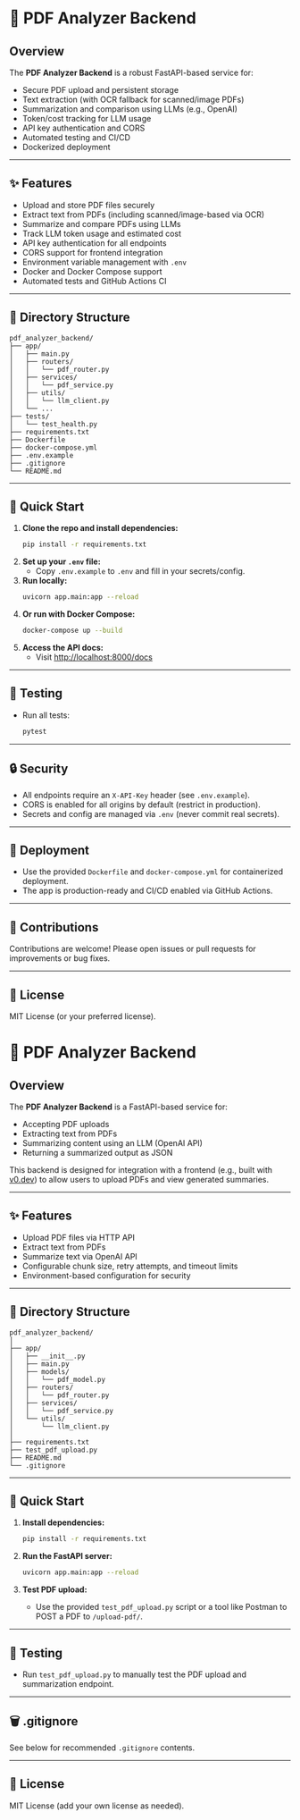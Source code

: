 # 📄 PDF Analyzer Backend

## Overview

The **PDF Analyzer Backend** is a robust FastAPI-based service for:
- Secure PDF upload and persistent storage
- Text extraction (with OCR fallback for scanned/image PDFs)
- Summarization and comparison using LLMs (e.g., OpenAI)
- Token/cost tracking for LLM usage
- API key authentication and CORS
- Automated testing and CI/CD
- Dockerized deployment

---

## ✨ Features
- Upload and store PDF files securely
- Extract text from PDFs (including scanned/image-based via OCR)
- Summarize and compare PDFs using LLMs
- Track LLM token usage and estimated cost
- API key authentication for all endpoints
- CORS support for frontend integration
- Environment variable management with `.env`
- Docker and Docker Compose support
- Automated tests and GitHub Actions CI

---

## 📂 Directory Structure
```
pdf_analyzer_backend/
├── app/
│   ├── main.py
│   ├── routers/
│   │   └── pdf_router.py
│   ├── services/
│   │   └── pdf_service.py
│   ├── utils/
│   │   └── llm_client.py
│   └── ...
├── tests/
│   └── test_health.py
├── requirements.txt
├── Dockerfile
├── docker-compose.yml
├── .env.example
├── .gitignore
└── README.md
```

---

## 🚀 Quick Start

1. **Clone the repo and install dependencies:**
    ```sh
    pip install -r requirements.txt
    ```
2. **Set up your `.env` file:**
    - Copy `.env.example` to `.env` and fill in your secrets/config.
3. **Run locally:**
    ```sh
    uvicorn app.main:app --reload
    ```
4. **Or run with Docker Compose:**
    ```sh
    docker-compose up --build
    ```
5. **Access the API docs:**
    - Visit [http://localhost:8000/docs](http://localhost:8000/docs)

---

## 🧪 Testing
- Run all tests:
    ```sh
    pytest
    ```

---

## 🔒 Security
- All endpoints require an `X-API-Key` header (see `.env.example`).
- CORS is enabled for all origins by default (restrict in production).
- Secrets and config are managed via `.env` (never commit real secrets).

---

## 🐳 Deployment
- Use the provided `Dockerfile` and `docker-compose.yml` for containerized deployment.
- The app is production-ready and CI/CD enabled via GitHub Actions.

---

## 🤝 Contributions
Contributions are welcome! Please open issues or pull requests for improvements or bug fixes.

---

## 📝 License
MIT License (or your preferred license).
# 📄 PDF Analyzer Backend

## Overview

The **PDF Analyzer Backend** is a FastAPI-based service for:
- Accepting PDF uploads
- Extracting text from PDFs
- Summarizing content using an LLM (OpenAI API)
- Returning a summarized output as JSON

This backend is designed for integration with a frontend (e.g., built with [v0.dev](https://v0.dev/)) to allow users to upload PDFs and view generated summaries.

---

## ✨ Features

- Upload PDF files via HTTP API
- Extract text from PDFs
- Summarize text via OpenAI API
- Configurable chunk size, retry attempts, and timeout limits
- Environment-based configuration for security

---

## 📂 Directory Structure

```
pdf_analyzer_backend/
│
├── app/
│   ├── __init__.py
│   ├── main.py
│   ├── models/
│   │   └── pdf_model.py
│   ├── routers/
│   │   └── pdf_router.py
│   ├── services/
│   │   └── pdf_service.py
│   └── utils/
│       └── llm_client.py
│
├── requirements.txt
├── test_pdf_upload.py
├── README.md
└── .gitignore
```

---

## 🚀 Quick Start

1. **Install dependencies:**
    ```sh
    pip install -r requirements.txt
    ```

2. **Run the FastAPI server:**
    ```sh
    uvicorn app.main:app --reload
    ```

3. **Test PDF upload:**
    - Use the provided `test_pdf_upload.py` script or a tool like Postman to POST a PDF to `/upload-pdf/`.

---

## 🧪 Testing

- Run `test_pdf_upload.py` to manually test the PDF upload and summarization endpoint.

---

## 🗑️ .gitignore

See below for recommended `.gitignore` contents.

---

## 📝 License

MIT License (add your own license as needed).

